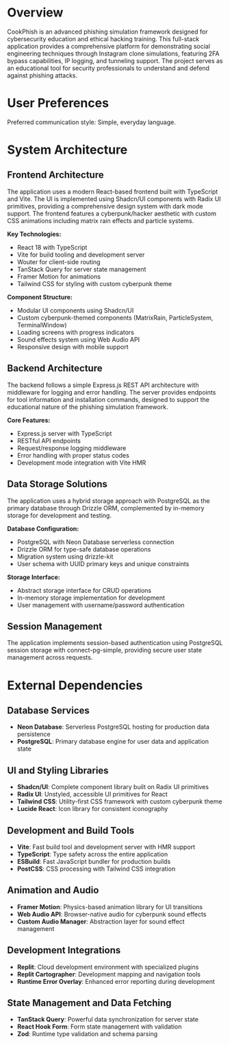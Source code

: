# Overview

CookPhish is an advanced phishing simulation framework designed for cybersecurity education and ethical hacking training. This full-stack application provides a comprehensive platform for demonstrating social engineering techniques through Instagram clone simulations, featuring 2FA bypass capabilities, IP logging, and tunneling support. The project serves as an educational tool for security professionals to understand and defend against phishing attacks.

# User Preferences

Preferred communication style: Simple, everyday language.

# System Architecture

## Frontend Architecture
The application uses a modern React-based frontend built with TypeScript and Vite. The UI is implemented using Shadcn/UI components with Radix UI primitives, providing a comprehensive design system with dark mode support. The frontend features a cyberpunk/hacker aesthetic with custom CSS animations including matrix rain effects and particle systems.

**Key Technologies:**
- React 18 with TypeScript
- Vite for build tooling and development server
- Wouter for client-side routing
- TanStack Query for server state management
- Framer Motion for animations
- Tailwind CSS for styling with custom cyberpunk theme

**Component Structure:**
- Modular UI components using Shadcn/UI
- Custom cyberpunk-themed components (MatrixRain, ParticleSystem, TerminalWindow)
- Loading screens with progress indicators
- Sound effects system using Web Audio API
- Responsive design with mobile support

## Backend Architecture
The backend follows a simple Express.js REST API architecture with middleware for logging and error handling. The server provides endpoints for tool information and installation commands, designed to support the educational nature of the phishing simulation framework.

**Core Features:**
- Express.js server with TypeScript
- RESTful API endpoints
- Request/response logging middleware
- Error handling with proper status codes
- Development mode integration with Vite HMR

## Data Storage Solutions
The application uses a hybrid storage approach with PostgreSQL as the primary database through Drizzle ORM, complemented by in-memory storage for development and testing.

**Database Configuration:**
- PostgreSQL with Neon Database serverless connection
- Drizzle ORM for type-safe database operations
- Migration system using drizzle-kit
- User schema with UUID primary keys and unique constraints

**Storage Interface:**
- Abstract storage interface for CRUD operations
- In-memory storage implementation for development
- User management with username/password authentication

## Session Management
The application implements session-based authentication using PostgreSQL session storage with connect-pg-simple, providing secure user state management across requests.

# External Dependencies

## Database Services
- **Neon Database**: Serverless PostgreSQL hosting for production data persistence
- **PostgreSQL**: Primary database engine for user data and application state

## UI and Styling Libraries
- **Shadcn/UI**: Complete component library built on Radix UI primitives
- **Radix UI**: Unstyled, accessible UI primitives for React
- **Tailwind CSS**: Utility-first CSS framework with custom cyberpunk theme
- **Lucide React**: Icon library for consistent iconography

## Development and Build Tools
- **Vite**: Fast build tool and development server with HMR support
- **TypeScript**: Type safety across the entire application
- **ESBuild**: Fast JavaScript bundler for production builds
- **PostCSS**: CSS processing with Tailwind CSS integration

## Animation and Audio
- **Framer Motion**: Physics-based animation library for UI transitions
- **Web Audio API**: Browser-native audio for cyberpunk sound effects
- **Custom Audio Manager**: Abstraction layer for sound effect management

## Development Integrations
- **Replit**: Cloud development environment with specialized plugins
- **Replit Cartographer**: Development mapping and navigation tools
- **Runtime Error Overlay**: Enhanced error reporting during development

## State Management and Data Fetching
- **TanStack Query**: Powerful data synchronization for server state
- **React Hook Form**: Form state management with validation
- **Zod**: Runtime type validation and schema parsing